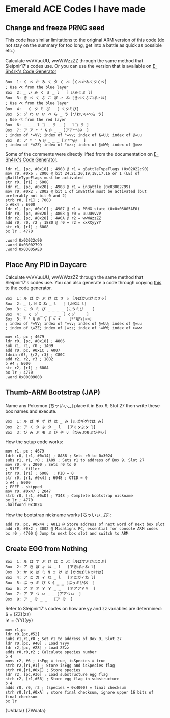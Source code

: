 # Emerald ACE Codes I have made

## Change and freeze PRNG seed

This code has similar limitations to the original ARM version of this code (do not stay on the summary for too long, get into a battle as quick as possible etc.)

Calculate vvVVuuUU, wwWWzzZZ through the same method that Sleipnir17's codes use. Or you can use the version that is available on [E-Sh4rk's Code Generator](https://e-sh4rk.github.io/CodeGenerator)

```text
Box  1: く べ か み く タ く べ	[くべかみくタくべ]
; Use べ from the blue layer
Box  2: _ い み く ミ _ l	[ いみくミ l]
Box  3: き べ く ぶ こ ぼ ィ ね	[きべくぶこぼィね]
; Use べ from the blue layer
Box  4: _ く タ ミ び	[ くタミび]
Box  5: ゾ わ い い ベ ら _ う	[ゾわいいベら う]
; Use べ from the red layer
Box  6: _ _ _ l コ _ う _	[   lコ う ]
Box  7: ア ア * ° § @ _ _	[アア*°§@  ]
; index of *=VV; index of °=vv; index of §=UU; index of @=uu
Box  8: ア * ° § @ _ _ _	[ア*°§@   ]
; index of *=ZZ; index of °=zz; index of §=WW; index of @=ww
```

Some of the comments were directly lifted from the documentation on [E-Sh4rk's Code Generator](https://e-sh4rk.github.io/CodeGenerator/?lang=jap).

```arm-asm
ldr r1, [pc, #0x18] ; 4908 @ r1 = gBattleTypeFlags (0x02022c90)
mov r0, #0x6 ; 2006 @ bit 24,21,20,19,18,17,16 or 1 (LE) of gBattleTypeFlags must be activated
str r0, [r1] ; 6008
ldr r1, [pc, #0x20] ; 4908 @ r1 = inBattle (0x03002799)
mov r0, #0x2 ; 2002 @ bit 1 of inBattle must be activated (but preferably not bit 0 and 2)
strb r0, [r1] ; 7008
b #0x4 ; E000
ldr r1, [pc, #0x1C] ; 4907 @ r1 = PRNG state (0x0x03005AE0)
ldr r0, [pc, #0x20] ; 4808 @ r0 = uuUUvvVV
ldr r2, [pc, #0x28] ; 4A0A @ r2 = wwWWzzZZ
add r0, r0, r2 ; 1880 @ r0 + r2 = xxXXyyYY
str r0, [r1] ; 6008
bx lr ; 4770

.word 0x02022c90
.word 0x03002799
.word 0x03005AE0
```

## Place Any PID in Daycare

Calculate vvVVuuUU, wwWWzzZZ through the same method that Sleipnir17's codes use. You can also generate a code through copying [this](#input-for-e-sh4rk-code-generator) to the code generator.

```text
Box  1: ル ば か ぶ け は き ッ	[ルばかぶけはきッ]
Box  2: _ し N X ね _ l	[ しNXね l]
Box  3: こ タ ミ び _ _ _ _	[こタミび    ]
Box  4: _ く ゾ _ _ _ _ _	[ くゾ     ]
Box  5: * ° § @  \ | ~ >	[*°§@\|~>]
; index of *=VV; index of °=vv; index of §=UU; index of @=uu
; index of \=ZZ; index of |=zz; index of ~=WW; index of >=ww
```

```arm-asm
mov r1, pc ; 4679
ldr r0, [pc, #0x18] ; 4806
sub r1, r1, r0 ; 1A09
add r0, pc, #0x1C ; A007
ldmia r0!, {r2, r3} ; C80C
add r2, r2, r3 ; 18D2
b #4 ; E000
str r2, [r1] ; 600A
bx lr ; 4770
.word 0x00009008
```

## Thumb-ARM Bootstrap (JAP)

Name any Pokemon \[ちッいぃ␣\] place it in Box 9, Slot 27 then write these box names and execute.

```text
Box  1: ル ば ギ ゲ け は _ み	[ルばギゲけは み]
Box  2: ア く タ ぶ タ _ l	[アくタぶタ l]
Box  3: び み ぶ モ ミ び や ぃ	[びみぶモミびやぃ]
```

How the setup code works:

```arm
mov r1, pc ; 4679
ldrh r0, [r1, #0x14] ; 8A88 ; Sets r0 to 0x3024
subs r1, r1, r0 ; 1A09 ; Sets r1 to address of Box 9, Slot 27
mov r0, 0 ; 2000 ; Sets r0 to 0
; 51FF - filler
str r0, [r1] ; 6008  ; PID = 0
str r0, [r1, #0x4] ; 6048 ; OTID = 0
b #4 ; E000
; FFFF - skipped
mov r0, #0x47 ; 2047
strb r0, [r1, #0xD] ; 7348 ; Complete bootstrap nickname 
bx lr ; 4770
.halfword 0x3024
```

How the bootstrap nickname works \[ちッいぃ␣び\]:
```
add r0, pc, #0x44 ; A011 @ Store address of next word of next box slot
add r0, #0x2 ; 3002 @ Misaligns PC, essential for console ARM codes
bx r0 ; 4700 @ Jump to next box slot and switch to ARM
```

## Create EGG from Nothing

```text
Box  1: ル ば す ぶ け は こ ぶ	[ルばすぶけはこぶ]
Box  2: ア き ぼ ィ ね _ l	[アきぼィね l]
Box  3: か め ぼ ミ N ゥ け ぼ	[かめぼミNゥけぼ]
Box  4: ア こ ガ ィ ね _ l	[アこガィね l]
Box  5: ぶ ゥ ミ び $ $ _ _	[ぶゥミび$$  ]
Box  6: ア ア ア ￥ ￥ _ _	[アアア￥￥  ]
Box  7: ア ア つ ぃ _ _	[アアつぃ  ]
Box  8: ア _ ぞ _ _	[ア ぞ  ]
```
Refer to Sleipnir17's codes on how are yy and zz variables are determined:\
$ = (ZZ)(zz)\
￥  = (YY)(yy)

```arm
mov r1,pc
ldr r0,[pc,#52]
subs r1,r1,r0 ; Set r1 to address of Box 9, Slot 27
ldr r0,[pc, #40] ; Load YYyy
ldr r2,[pc, #28] ; Load ZZzz
adds r0,r0,r2 ; Calculate species number
b 4
movs r2, #6 ; isEgg = true, isSpecies = true
strb r2,[r1,#1] ; Store isEgg and isSpecies flag
strh r0,[r1,#0xE] ; Store species
ldr r2, [pc,#36] ; Load substructure egg flag
strh r2, [r1,#56] ; Store egg flag in substructure
b 4
adds r0, r0, r2 ; (species + 0x4000) = final checksum
strh r0,[r1,#0xA] ; store final checksum, ignore upper 16 bits of final checksum
bx lr
```
{UVdata}
{ZWdata}
    </pre>
</details>

